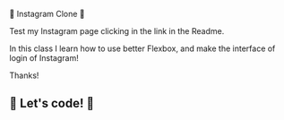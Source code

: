 🤖 Instagram Clone 🚀

Test my Instagram page clicking in the link in the Readme.

In this class I learn how to use better Flexbox,  and make the interface of login of Instagram! 

Thanks!

## 🚀 Let's code! 🤖
